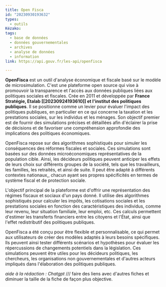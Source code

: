 ```yaml
---
title: Open Fisca
id: "20230930193632"
types:
  - outils 
Kézako:
tags:
  - base de données
  - données gouvernementales
  - archives
  - analyse de données
  - information 
link: https://api.gouv.fr/les-api/openfisca

---
```


**OpenFisca** est un outil  d'analyse économique et fiscale basé sur le modèle de microsimulation. C'est une plateforme open source qui vise à promouvoir la transparence et l'accès aux données publiques liées aux politiques sociales et fiscales. 
Crée en 2011 et développée par **France Stratégie, Etalab [[20230924193610]] et l'institut des politiques publiques**. Il se positionne comme un levier pour évaluer l'impact des politiques publiques, en particulier en ce qui concerne la taxation et les prestations sociales, sur les individus et les ménages. Son objectif premier est de fournir des simulations précises et détaillées afin d'éclairer la prise de décisions et de favoriser une compréhension approfondie des implications des politiques économiques.

OpenFisca repose sur des algorithmes sophistiqués pour simuler les conséquences des réformes fiscales et sociales. Ces simulations sont basées sur des données microéconomiques représentatives de la population cible. Ainsi, les décideurs politiques peuvent anticiper les effets de leurs choix sur différents groupes de la société, tels que les travailleurs, les familles, les retraités, et ainsi de suite.
Il peut être adapté à différents contextes nationaux,, chacun ayant ses propres spécificités en termes de système fiscal et de protection sociale. 

L'objectif principal de la plateforme est d'offrir une représentation des régimes fiscaux et sociaux d'un pays donné. Il utilise des algorithmes sophistiqués pour calculer les impôts, les cotisations sociales et les prestations sociales en fonction des caractéristiques des individus, comme leur revenu, leur situation familiale, leur emploi, etc. Ces calculs permettent d'estimer les transferts financiers entre les citoyens et l'État, ainsi que l'effet redistributif des politiques publiques.

OpenFisca a été conçu pour être flexible et personnalisable, ce qui permet aux utilisateurs de créer des modèles adaptés à leurs besoins spécifiques. Ils peuvent ainsi tester différents scénarios et hypothèses pour évaluer les répercussions de changements potentiels dans la législation. Ces simulations peuvent être utiles pour les décideurs politiques, les chercheurs, les organisations non gouvernementales et d'autres acteurs impliqués dans l'élaboration des politiques publiques.




*aide à la rédaction : Chatgpt*
/// faire des liens avec d'autres fiches et diminuer la taille de la fiche de façon plus objective.